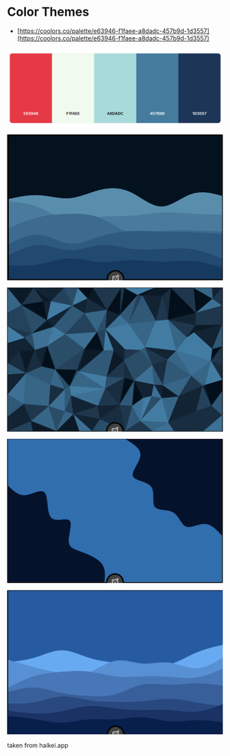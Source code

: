 # Color Themes

- [https://coolors.co/palette/e63946-f1faee-a8dadc-457b9d-1d3557](https://coolors.co/palette/e63946-f1faee-a8dadc-457b9d-1d3557)

![Untitled(5).png](Color%20Themes%20919c2d3c4bef4f6a803bef00c4015e70/Untitled(5).png)

![Untitled(4).png](Color%20Themes%20919c2d3c4bef4f6a803bef00c4015e70/Untitled(4).png)

![Screenshot 2023-05-05 at 11.32.02 PM.png](Color%20Themes%20919c2d3c4bef4f6a803bef00c4015e70/Screenshot_2023-05-05_at_11.32.02_PM.png)

![Screenshot 2023-05-06 at 12.07.29 AM.png](Color%20Themes%20919c2d3c4bef4f6a803bef00c4015e70/Screenshot_2023-05-06_at_12.07.29_AM.png)

![Screenshot 2023-05-06 at 12.21.30 AM.png](Color%20Themes%20919c2d3c4bef4f6a803bef00c4015e70/Screenshot_2023-05-06_at_12.21.30_AM.png)

taken from haikei.app